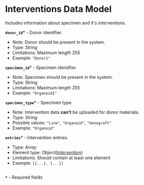# Interventions Data Model
Includes information about specimen and it's interventions.

**`donor_id`*** - Donor identifier.
- Note: Donor should be present in the system.
- Type: _String_
- Limitations: Maximum length 255
- Example: `"Donor1"`

**`specimen_id`*** - Specimen identifier.
- Note: Specimen should be present in the system.
- Type: _String_
- Limitations: Maximum length 255
- Example: `"Organoid1"`

**`specimen_type`*** - Specimen type.
- Note: Intervention data **can't** be uploaded for donor materials.
- Type: _String_
- Possible values: `"Line"`, `"Organoid"`, `"Xenograft"`
- Example: `"Organoid"`

**`entries`*** - Intervention entries.
- Type: _Array_
- Element type: _Object([Intervention](api-models-base-intervention.md))_
- Limitations: Should contain at least one element
- Example: `[{...}, {...}]`

##
**`*`** - Required fields
